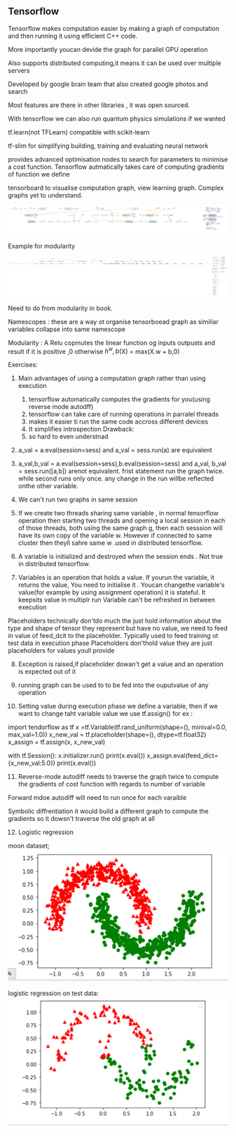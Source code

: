 ## Tensorflow

Tensorflow makes computation easier by making a graph of computation and then running it using efficient C++ code.

More importantly youcan devide the graph for parallel GPU operation

Also supports distributed computing,it means it can be used over multiple servers 

Developed by google brain team that also created google photos and search

Most features are there in other libraries , it was open sourced.

With tensorflow we can also run quantum physics simulations if we wanted

tf.learn(not TFLearn) compatible with scikit-learn

tf-slim for simplifying building, training and evaluating neural network

provides advanced optimisation nodes to search for parameters to minimise a cost function. Tensorflow autmatically takes care of computing gradients of function we define

tensorboard to visualise computation graph, view learning graph.
Complex graphs yet to understand.

![](tensorboard_visualisation.png)

Example for modularity

![](modularity.png)

Need to do from modularity in book.

Namescopes : these are a way ot organise tensorboead graph
as similiar variables collapse into same namescope

Modularity : 
A Relu copmutes the linear function og inputs outpusts and result if it is positive ,0 otherwise
$h^w,b$(X) = max(X.w + b,0)

Exercises:

1. Main advantages of using a computation graph rather than using execution

    1. tensorflow automatically computes the gradients for you(using reverse mode autodff)
    2. tensorflow can take care of running operations in parralel threads
    3. makes it easier ti run the same code accross different devices
    4. It simplifies introspection
  Drawback:
      1. so hard to even understnad
2. a_val = a.eval(session=sess)
   and 
   a_val = sess.run(a)
   are equivalent

3. a_val,b_val = a.eval(session=sess),b.eval(session=sess)
    and a_val, b_val = sess.run([a,b]) arenot equivalent.
    frist statement run the graph twice. while second runs only once. any change in the run willbe reflected onthe other variable.
    
4. We can't run two graphs in same session

5. If we create two threads sharing same variable , in normal tensorflow operation then starting two threads and opening a local session in each of those threads, both using the same graph g, then each sesssion will have its own copy of the variable w. However if connected to same cluster then theyll sahre same w .used in distributed tensorflow.

6. A variable is initialized and destroyed when the session ends . Not true in distributed tensorflow.

7. Variables is an operation that holds a value. If yourun the variable, it returns the value, You need to initialise it . Youcan changethe variable's value(for example by using assignment operation)  it is stateful. It keepsits value in multiplr run
Variable can't be refreshed in between execution

Placeholders technically don'tdo much the just hold information about the type and shape of tensor they represent but have no value, we need to feed in value of feed_dcit to the placeholder.
Typically used to feed training ot test data in execution phase
Placeholders don'thold value they are just placeholders for values youll provide

8. Exception is raised,if placeholder dowan't get a value and an operation is expected out of it

9. running graph can be used to to be fed into the ouputvalue of any operation

10. Setting value during execution phase
we define a variable, then if we want to change taht variable value  we use tf.assign()
for ex :

import tendorflow as tf
x =tf.Variable(tf.rand_uniform(shape=(), minival=0.0, max_val=1.0))
x_new_val = tf.placeholder(shape=(), dtype=tf.float32)
x_assign = tf.assign(x, x_new_val)

with tf.Session():
    x.initializer.run()
    print(x.eval())
    x_assign.eval(feed_dict={x_new_val:5.0})
    print(x.eval())

11. Reverse-mode autodiff needs to traverse the graph twice to compute the gradients of cost function with regards to number of variable

Forward mdoe autodiff will need to run once for each varaible 

Symbolic diffrentiation it would build a different graph to compute the gradients  so it dowsn't traverse the old graph at all

12. Logistic regression

moon dataset;
![](log_reg1.png)

logistic regression on test data:
![](log_reg2.png)











